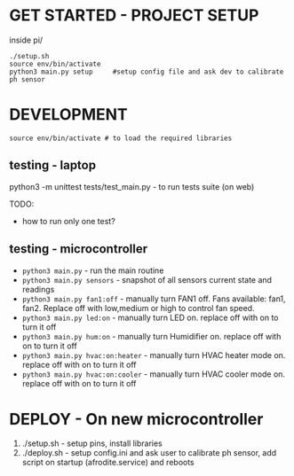 # GET STARTED - PROJECT SETUP
inside pi/
```
./setup.sh
source env/bin/activate
python3 main.py setup     #setup config file and ask dev to calibrate ph sensor
```

# DEVELOPMENT
```
source env/bin/activate # to load the required libraries
```

## testing - laptop
python3 -m unittest tests/test_main.py - to run tests suite (on web)

TODO:
- how to run only one test?

## testing - microcontroller
- `python3 main.py`                   - run the main routine
- `python3 main.py sensors`           - snapshot of all sensors current state and readings
- `python3 main.py fan1:off`          - manually turn FAN1 off. Fans available: fan1, fan2. Replace off with low,medium or high to control fan speed. 
- `python3 main.py led:on`            - manually turn LED on. replace off with on to turn it off
- `python3 main.py hum:on`            - manually turn Humidifier on. replace off with on to turn it off
- `python3 main.py hvac:on:heater`    - manually turn HVAC heater mode on. replace off with on to turn it off
- `python3 main.py hvac:on:cooler`    - manually turn HVAC cooler mode on. replace off with on to turn it off


# DEPLOY - On new microcontroller
1. ./setup.sh           - setup pins, install libraries
2. ./deploy.sh          - setup config.ini and ask user to calibrate ph sensor, add script on startup (afrodite.service) and reboots